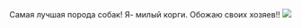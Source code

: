 Самая лучшая порода собак!
Я- милый корги. Обожаю своих хозяев!!
![](https://www.google.com/search?q=%D0%BA%D0%B0%D1%80%D1%82%D0%B8%D0%BD%D0%BA%D0%B0+%D0%BA%D0%BE%D1%80%D0%B3%D0%B8&tbm=isch&sa=X&ved=2ahUKEwizo8WM7J2AAxWrIRAIHS9FC1EQ0pQJegQIGRAB&biw=1031&bih=471&dpr=1.86#imgrc=Dz2jDHl6Li_6ZM)